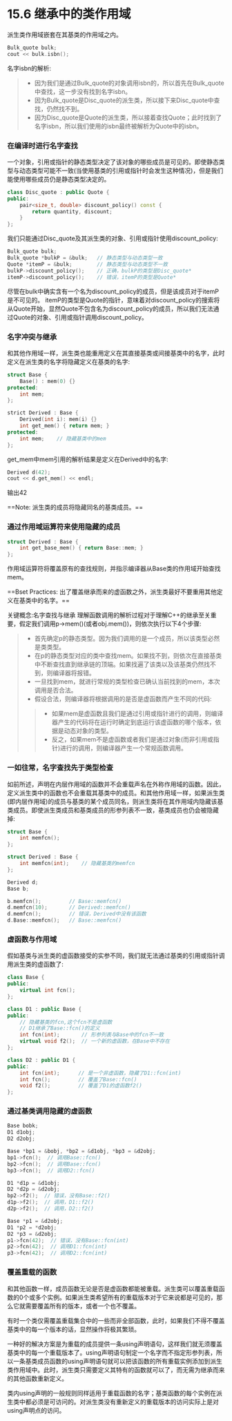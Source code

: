 # 15.6 继承中的类作用域
派生类作用域嵌套在其基类的作用域之内。

```c++
Bulk_quote bulk;
cout << bulk.isbn();
```

名字isbn的解析:
> + 因为我们是通过Bulk_quote的对象调用isbn的，所以首先在Bulk_quote中查找，这一步没有找到名字isbn。
> + 因为Bulk_quote是Disc_quote的派生类，所以接下来Disc_quote中查找，仍然找不到。
> + 因为Disc_quote是Quote的派生类，所以接着查找Quote；此时找到了名字isbn，所以我们使用的isbn最终被解析为Quote中的isbn。

### 在编译时进行名字查找
一个对象，引用或指针的静态类型决定了该对象的哪些成员是可见的。即使静态类型与动态类型可能不一致(当使用基类的引用或指针时会发生这种情况)，但是我们能使用哪些成员仍是静态类型决定的。

```c++
class Disc_quote : public Quote {
public:
    pair<size_t, double> discount_policy() const {
        return quantity, discount;
    }
};
```

我们只能通过Disc_quote及其派生类的对象、引用或指针使用discount_policy:

```c++
Bulk_quote bulk;
Bulk_quote *bulkP = &bulk;   // 静态类型与动态类型一致
Quote *itemP = &bulk;        // 静态类型与动态类型不一致
bulkP->discount_policy();    // 正确，bulkP的类型是Disc_quote*
itemP->discount_policy();    // 错误，itemP的类型是Quote*
```

尽管在bulk中确实含有一个名为discount_policy的成员，但是该成员对于itemP是不可见的。
itemP的类型是Quote的指针，意味着对discount_policy的搜索将从Quote开始，显然Quote不包含名为discount_policy的成员，所以我们无法通过Quote的对象、引用或指针调用discount_policy。

### 名字冲突与继承
和其他作用域一样，派生类也能重用定义在其直接基类或间接基类中的名字，此时定义在派生类的名字将隐藏定义在基类的名字:

```c++
struct Base {
    Base() : mem(0) {}
protected:
    int mem;
};

strict Derived : Base {
    Derived(int i): mem(i) {}
    int get_mem() { return mem; }
protected:
    int mem;    // 隐藏基类中的mem
};
```

get_mem中mem引用的解析结果是定义在Derived中的名字:

```c++
Derived d(42);
cout << d.get_mem() << endl;
```

输出42

==Note:
派生类的成员将隐藏同名的基类成员。==

### 通过作用域运算符来使用隐藏的成员
```c++
struct Derived : Base {
    int get_base_mem() { return Base::mem; }
};
```

作用域运算符将覆盖原有的查找规则，并指示编译器从Base类的作用域开始查找mem。

==Bset Practices:
出了覆盖继承而来的虚函数之外，派生类最好不要重用其他定义在基类中的名字。==


关键概念:名字查找与继承
理解函数调用的解析过程对于理解C++的继承至关重要，假定我们调用p->mem()(或者obj.mem())，则依次执行以下4个步骤:
> + 首先确定p的静态类型。因为我们调用的是一个成员，所以该类型必然是类类型。
> + 在p的静态类型对应的类中查找mem。如果找不到，则依次在直接基类中不断查找直到继承链的顶端。如果找遍了该类以及该基类仍然找不到，则编译器将报错。
> + 一旦找到mem，就进行常规的类型检查已确认当前找到的mem，本次调用是否合法。
> + 假设合法，则编译器将根据调用的是否是虚函数而产生不同的代码:
>> + 如果mem是虚函数且我们是通过引用或指针进行的调用，则编译器产生的代码将在运行时确定到底运行该虚函数的哪个版本，依据是动态对象的类型。
>> + 反之，如果mem不是虚函数或者我们是通过对象(而非引用或指针)进行的调用，则编译器产生一个常规函数调用。

### 一如往常，名字查找先于类型检查
如前所述，声明在内层作用域的函数并不会重载声名在外称作用域的函数。因此，定义派生类中的函数也不会重载其基类中的成员。和其他作用域一样，如果派生类(即内层作用域)的成员与基类的某个成员同名，则派生类将在其作用域内隐藏该基类成员。即使派生类成员和基类成员的形参列表不一致，基类成员也仍会被隐藏掉:

```c++
struct Base {
    int memfcn();
};

struct Derived : Base {
    int memfcn(int);    // 隐藏基类的memfcn
};

Derived d;
Base b;

b.memfcn();         // Base::memfcn()
d.memfcn(10);       // Derived::memfcn()
d.memfcn();         // 错误，Derived中没有该函数
d.Base::memfcn();   // Base::memfcn()
```

### 虚函数与作用域
假如基类与派生类的虚函数接受的实参不同，我们就无法通过基类的引用或指针调用派生类的虚函数了:

```c++
class Base {
public:
    virtual int fcn();
};

class D1 : public Base {
public:
    // 隐藏基类的fcn,这个fcn不是虚函数
    // D1继承了Base::fcn()的定义
    int fcn(int);       // 形参列表与Base中的fcn不一致
    virtual void f2();  // 一个新的虚函数，在Base中不存在
};

class D2 : public D1 {
public:
    int fcn(int);      // 是一个非虚函数，隐藏了D1::fcn(int)
    int fcn();         // 覆盖了Base::fcn()
    void f2();         // 覆盖了D1的虚函数f2()
};
```

### 通过基类调用隐藏的虚函数
```c++
Base bobk;
D1 d1obj;
D2 d2obj;

Base *bp1 = &bobj, *bp2 = &d1obj, *bp3 = &d2obj;
bp1->fcn();  // 调用Base::fcn()
bp2->fcn();  // 调用Base::fcn()
bp3->fcn();  // 调用D2::fcn()

D1 *d1p = &d1obj;
D2 *d2p = &d2obj;
bp2->f2();  // 错误，没有Base::f2()
d1p->f2();  // 调用，D1::f2()
d2p->f2();  // 调用，D2::f2()

Base *p1 = &d2obj;
D1 *p2 = *d2obj;
D2 *p3 = &d2obj;
p1->fcn(42);  // 错误，没有Base::fcn(int)
p2->fcn(42);  // 调用D1::fcn(int)
p3->fcn(42);  // 调用D2::fcn(int)
```

### 覆盖重载的函数
和其他函数一样，成员函数无论是否是虚函数都能被重载。派生类可以覆盖重载函数的0个或多个实例。如果派生类希望所有的重载版本对于它来说都是可见的，那么它就需要覆盖所有的版本，或者一个也不覆盖。

有时一个类仅需覆盖重载集合中的一些而非全部函数，此时，如果我们不得不覆盖基类中的每一个版本的话，显然操作将极其繁琐。

一种好的解决方案是为重载的成员提供一条using声明语句，这样我们就无须覆盖基类中的每一个重载版本了。using声明语句制定一个名字而不指定形参列表，所以一条基类成员函数的using声明语句就可以把该函数的所有重载实例添加到派生类作用域中。此时，派生类只需要定义其特有的函数就可以了，而无需为继承而来的其他函数重新定义。

类内using声明的一般规则同样适用于重载函数的名字；基类函数的每个实例在派生类中都必须是可访问的。对派生类没有重新定义的重载版本的访问实际上是对using声明点的访问。